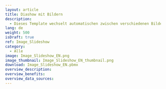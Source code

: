 ```yaml
---
layout: article
title: Diashow mit Bildern
description: 
  - Dieses Template wechselt automatischen zwischen verschiedenen Bildern als Diashow.
lang: de
weight: 500
isDraft: true
ref: Image_Slideshow
category:
  - Alle
image: Image_Slideshow_EN.png
image_thumbnail: Image_Slideshow_EN_thumbnail.png
download: Image_Slideshow_EN.pbmx
overview_description:
overview_benefits:
overview_data_sources:
---
```

